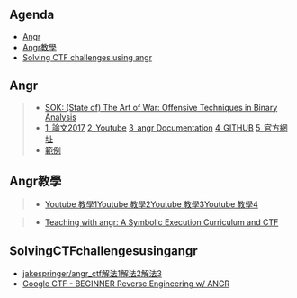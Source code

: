 ## Agenda
- [Angr](#Angr)
- [Angr教學](#Angr教學)
- [Solving CTF challenges using angr](#SolvingCTFchallengesusingangr)

## Angr
>* [SOK: (State of) The Art of War: Offensive Techniques in Binary Analysis](https://ieeexplore.ieee.org/document/7546500)
>* [1_論文2017](https://ieeexplore.ieee.org/document/8077799) [2_Youtube](https://www.youtube.com/watch?v=Wx2RhKI7TIU) [3_angr Documentation](https://docs.angr.io/) [4_GITHUB](https://github.com/angr/angr) [5_官方網址](https://angr.io/)
>* [範例](https://docs.angr.io/examples)

## Angr教學
>* [Youtube 教學1](https://www.youtube.com/watch?v=a4tKDX4F5Ng)[Youtube 教學2](https://www.youtube.com/watch?v=XgHZ6QnZkgc)[Youtube 教學3](https://www.youtube.com/watch?v=XgHZ6QnZkgc)[Youtube 教學4](https://www.youtube.com/channel/UCLx14vWN9uw5ziL_dq0WDfA/videos)

>* [Teaching with angr: A Symbolic Execution Curriculum and CTF](https://www.usenix.org/sites/default/files/conference/protected-files/ase18_slides_feng.pdf)


## SolvingCTFchallengesusingangr
- [jakespringer/angr_ctf](https://github.com/jakespringer/angr_ctf)[解法1](https://cexplr.github.io/writeups/angr/3_angr_post_1.html)[解法2](https://github.com/ZERO-A-ONE/AngrCTF_FITM)[解法3](https://bbs.pediy.com/thread-267227.htm)
- [Google CTF - BEGINNER Reverse Engineering w/ ANGR](https://www.youtube.com/watch?v=RCgEIBfnTEI)
